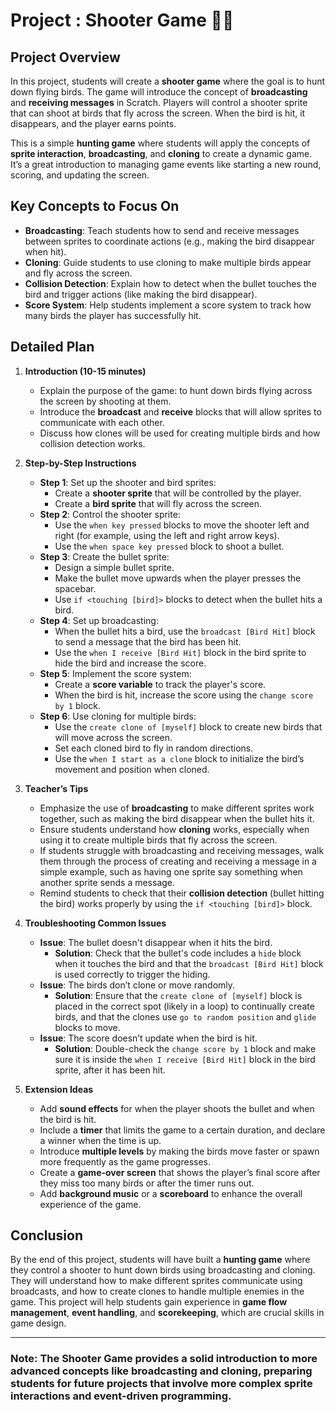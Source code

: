 # Project : Shooter Game 🦅🔫

## Project Overview

In this project, students will create a **shooter game** where the goal is to hunt down flying birds. The game will introduce the concept of **broadcasting** and **receiving messages** in Scratch. Players will control a shooter sprite that can shoot at birds that fly across the screen. When the bird is hit, it disappears, and the player earns points.

This is a simple **hunting game** where students will apply the concepts of **sprite interaction**, **broadcasting**, and **cloning** to create a dynamic game. It’s a great introduction to managing game events like starting a new round, scoring, and updating the screen.

## Key Concepts to Focus On

- **Broadcasting**: Teach students how to send and receive messages between sprites to coordinate actions (e.g., making the bird disappear when hit).
- **Cloning**: Guide students to use cloning to make multiple birds appear and fly across the screen.
- **Collision Detection**: Explain how to detect when the bullet touches the bird and trigger actions (like making the bird disappear).
- **Score System**: Help students implement a score system to track how many birds the player has successfully hit.

## Detailed Plan

1. **Introduction (10-15 minutes)**
   - Explain the purpose of the game: to hunt down birds flying across the screen by shooting at them.
   - Introduce the **broadcast** and **receive** blocks that will allow sprites to communicate with each other.
   - Discuss how clones will be used for creating multiple birds and how collision detection works.

2. **Step-by-Step Instructions**
   - **Step 1**: Set up the shooter and bird sprites:
     - Create a **shooter sprite** that will be controlled by the player.
     - Create a **bird sprite** that will fly across the screen.
   - **Step 2**: Control the shooter sprite:
     - Use the `when key pressed` blocks to move the shooter left and right (for example, using the left and right arrow keys).
     - Use the `when space key pressed` block to shoot a bullet.
   - **Step 3**: Create the bullet sprite:
     - Design a simple bullet sprite.
     - Make the bullet move upwards when the player presses the spacebar.
     - Use `if <touching [bird]>` blocks to detect when the bullet hits a bird.
   - **Step 4**: Set up broadcasting:
     - When the bullet hits a bird, use the `broadcast [Bird Hit]` block to send a message that the bird has been hit.
     - Use the `when I receive [Bird Hit]` block in the bird sprite to hide the bird and increase the score.
   - **Step 5**: Implement the score system:
     - Create a **score variable** to track the player's score.
     - When the bird is hit, increase the score using the `change score by 1` block.
   - **Step 6**: Use cloning for multiple birds:
     - Use the `create clone of [myself]` block to create new birds that will move across the screen.
     - Set each cloned bird to fly in random directions.
     - Use the `when I start as a clone` block to initialize the bird’s movement and position when cloned.

3. **Teacher’s Tips**
   - Emphasize the use of **broadcasting** to make different sprites work together, such as making the bird disappear when the bullet hits it.
   - Ensure students understand how **cloning** works, especially when using it to create multiple birds that fly across the screen.
   - If students struggle with broadcasting and receiving messages, walk them through the process of creating and receiving a message in a simple example, such as having one sprite say something when another sprite sends a message.
   - Remind students to check that their **collision detection** (bullet hitting the bird) works properly by using the `if <touching [bird]>` block.

4. **Troubleshooting Common Issues**
   - **Issue**: The bullet doesn't disappear when it hits the bird.
     - **Solution**: Check that the bullet's code includes a `hide` block when it touches the bird and that the `broadcast [Bird Hit]` block is used correctly to trigger the hiding.
   - **Issue**: The birds don’t clone or move randomly.
     - **Solution**: Ensure that the `create clone of [myself]` block is placed in the correct spot (likely in a loop) to continually create birds, and that the clones use `go to random position` and `glide` blocks to move.
   - **Issue**: The score doesn’t update when the bird is hit.
     - **Solution**: Double-check the `change score by 1` block and make sure it is inside the `when I receive [Bird Hit]` block in the bird sprite, after it has been hit.

5. **Extension Ideas**
   - Add **sound effects** for when the player shoots the bullet and when the bird is hit.
   - Include a **timer** that limits the game to a certain duration, and declare a winner when the time is up.
   - Introduce **multiple levels** by making the birds move faster or spawn more frequently as the game progresses.
   - Create a **game-over screen** that shows the player’s final score after they miss too many birds or after the timer runs out.
   - Add **background music** or a **scoreboard** to enhance the overall experience of the game.

## Conclusion

By the end of this project, students will have built a **hunting game** where they control a shooter to hunt down birds using broadcasting and cloning. They will understand how to make different sprites communicate using broadcasts, and how to create clones to handle multiple enemies in the game. This project will help students gain experience in **game flow management**, **event handling**, and **scorekeeping**, which are crucial skills in game design.

---

### **Note**: The **Shooter Game** provides a solid introduction to more advanced concepts like **broadcasting** and **cloning**, preparing students for future projects that involve more complex sprite interactions and event-driven programming.

